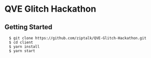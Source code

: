 # QVE Glitch Hackathon

## Getting Started

```
  $ git clone https://github.com/ziptalk/QVE-Glitch-Hackathon.git
  $ cd client
  $ yarn install
  $ yarn start
```
